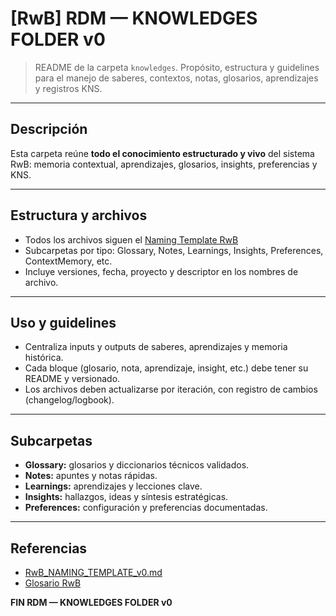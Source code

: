 # [RwB] RDM — KNOWLEDGES FOLDER v0

> README de la carpeta `knowledges`. Propósito, estructura y guidelines para el manejo de saberes, contextos, notas, glosarios, aprendizajes y registros KNS.

---

## Descripción
Esta carpeta reúne **todo el conocimiento estructurado y vivo** del sistema RwB: memoria contextual, aprendizajes, glosarios, insights, preferencias y KNS.

---

## Estructura y archivos
- Todos los archivos siguen el [Naming Template RwB](../RwB_NAMING_TEMPLATE_v0.md)
- Subcarpetas por tipo: Glossary, Notes, Learnings, Insights, Preferences, ContextMemory, etc.
- Incluye versiones, fecha, proyecto y descriptor en los nombres de archivo.

---

## Uso y guidelines
- Centraliza inputs y outputs de saberes, aprendizajes y memoria histórica.
- Cada bloque (glosario, nota, aprendizaje, insight, etc.) debe tener su README y versionado.
- Los archivos deben actualizarse por iteración, con registro de cambios (changelog/logbook).

---

## Subcarpetas
- **Glossary:** glosarios y diccionarios técnicos validados.
- **Notes:** apuntes y notas rápidas.
- **Learnings:** aprendizajes y lecciones clave.
- **Insights:** hallazgos, ideas y síntesis estratégicas.
- **Preferences:** configuración y preferencias documentadas.

---

## Referencias
- [RwB_NAMING_TEMPLATE_v0.md](../RwB_NAMING_TEMPLATE_v0.md)
- [Glosario RwB](../RwB_GLOSARIO_CODE_v0_CORE.md)

**FIN RDM — KNOWLEDGES FOLDER v0**

